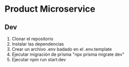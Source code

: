 # Product Microservice

## Dev
1. Clonar el repositorio
2. Instalar las dependencias
3. Crear un archivo .env badado en el .env.template
4. Ejecutar migración de prisma "npx prisma migrate dev"
5. Ejecutar npm run start:dev